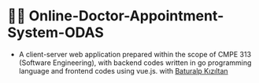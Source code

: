 # 👨‍⚕️ Online-Doctor-Appointment-System-ODAS
- A client-server web application prepared within the scope of CMPE 313 (Software Engineering), with backend codes written in go programming language and frontend codes using vue.js. with [Baturalp Kızıltan](https://github.com/baturalpk)
